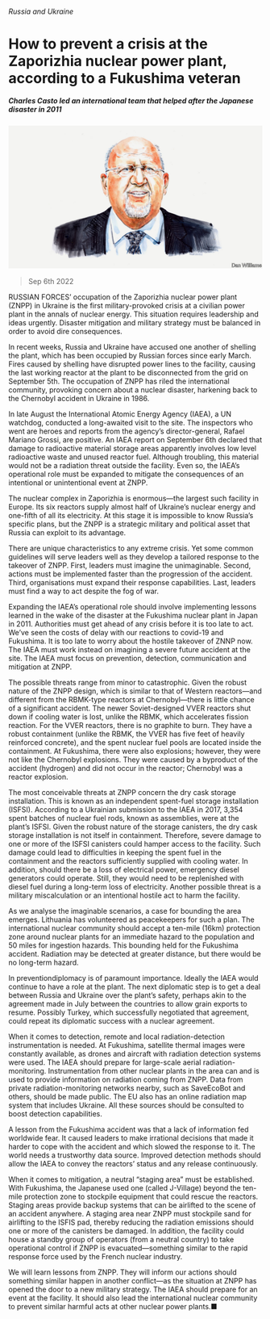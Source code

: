 ###### Russia and Ukraine

# How to prevent a crisis at the Zaporizhia nuclear power plant, according to a Fukushima veteran 

##### Charles Casto led an international team that helped after the Japanese disaster in 2011 

![image](images/20220910_BID002.jpg) 

> Sep 6th 2022 

RUSSIAN FORCES’ occupation of the Zaporizhia nuclear power plant (ZNPP) in Ukraine is the first military-provoked crisis at a civilian power plant in the annals of nuclear energy. This situation requires leadership and ideas urgently. Disaster mitigation and military strategy must be balanced in order to avoid dire consequences. 

In recent weeks, Russia and Ukraine have accused one another of shelling the plant, which has been occupied by Russian forces since early March. Fires caused by shelling have disrupted power lines to the facility, causing the last working reactor at the plant to be disconnected from the grid on September 5th. The occupation of ZNPP has riled the international community, provoking concern about a nuclear disaster, harkening back to the Chernobyl accident in Ukraine in 1986.

In late August the International Atomic Energy Agency (IAEA), a UN watchdog, conducted a long-awaited visit to the site. The inspectors who went are heroes and reports from the agency’s director-general, Rafael Mariano Grossi, are positive. An IAEA report on September 6th declared that damage to radioactive material storage areas apparently involves low level radioactive waste and unused reactor fuel. Although troubling, this material would not be a radiation threat outside the facility. Even so, the IAEA’s operational role must be expanded to mitigate the consequences of an intentional or unintentional event at ZNPP. 

The nuclear complex in Zaporizhia is enormous—the largest such facility in Europe. Its six reactors supply almost half of Ukraine’s nuclear energy and one-fifth of all its electricity. At this stage it is impossible to know Russia’s specific plans, but the ZNPP is a strategic military and political asset that Russia can exploit to its advantage. 

There are unique characteristics to any extreme crisis. Yet some common guidelines will serve leaders well as they develop a tailored response to the takeover of ZNPP. First, leaders must imagine the unimaginable. Second, actions must be implemented faster than the progression of the accident. Third, organisations must expand their response capabilities. Last, leaders must find a way to act despite the fog of war. 

Expanding the IAEA’s operational role should involve implementing lessons learned in the wake of the disaster at the Fukushima nuclear plant in Japan in 2011. Authorities must get ahead of any crisis before it is too late to act. We’ve seen the costs of delay with our reactions to covid-19 and Fukushima. It is too late to worry about the hostile takeover of ZNNP now. The IAEA must work instead on imagining a severe future accident at the site. The IAEA must focus on prevention, detection, communication and mitigation at ZNPP. 

The possible threats range from minor to catastrophic. Given the robust nature of the ZNPP design, which is similar to that of Western reactors—and different from the RBMK-type reactors at Chernobyl—there is little chance of a significant accident. The newer Soviet-designed VVER reactors shut down if cooling water is lost, unlike the RBMK, which accelerates fission reaction. For the VVER reactors, there is no graphite to burn. They have a robust containment (unlike the RBMK, the VVER has five feet of heavily reinforced concrete), and the spent nuclear fuel pools are located inside the containment. At Fukushima, there were also explosions; however, they were not like the Chernobyl explosions. They were caused by a byproduct of the accident (hydrogen) and did not occur in the reactor; Chernobyl was a reactor explosion. 

The most conceivable threats at ZNPP concern the dry cask storage installation. This is known as an independent spent-fuel storage installation (ISFSI). According to a Ukrainian submission to the IAEA in 2017, 3,354 spent batches of nuclear fuel rods, known as assemblies, were at the plant’s ISFSI. Given the robust nature of the storage canisters, the dry cask storage installation is not itself in containment. Therefore, severe damage to one or more of the ISFSI canisters could hamper access to the facility. Such damage could lead to difficulties in keeping the spent fuel in the containment and the reactors sufficiently supplied with cooling water. In addition, should there be a loss of electrical power, emergency diesel generators could operate. Still, they would need to be replenished with diesel fuel during a long-term loss of electricity. Another possible threat is a military miscalculation or an intentional hostile act to harm the facility. 

As we analyse the imaginable scenarios, a case for bounding the area emerges. Lithuania has volunteered as peacekeepers for such a plan. The international nuclear community should accept a ten-mile (16km) protection zone around nuclear plants for an immediate hazard to the population and 50 miles for ingestion hazards. This bounding held for the Fukushima accident. Radiation may be detected at greater distance, but there would be no long-term hazard. 

In preventiondiplomacy is of paramount importance. Ideally the IAEA would continue to have a role at the plant. The next diplomatic step is to get a deal between Russia and Ukraine over the plant’s safety, perhaps akin to the agreement made in July between the countries to allow grain exports to resume. Possibly Turkey, which successfully negotiated that agreement, could repeat its diplomatic success with a nuclear agreement. 

When it comes to detection, remote and local radiation-detection instrumentation is needed. At Fukushima, satellite thermal images were constantly available, as drones and aircraft with radiation detection systems were used. The IAEA should prepare for large-scale aerial radiation-monitoring. Instrumentation from other nuclear plants in the area can and is used to provide information on radiation coming from ZNPP. Data from private radiation-monitoring networks nearby, such as SaveEcoBot and others, should be made public. The EU also has an online radiation map system that includes Ukraine. All these sources should be consulted to boost detection capabilities. 

A lesson from the Fukushima accident was that a lack of information fed worldwide fear. It caused leaders to make irrational decisions that made it harder to cope with the accident and which slowed the response to it. The world needs a trustworthy data source. Improved detection methods should allow the IAEA to convey the reactors’ status and any release continuously. 

When it comes to mitigation, a neutral “staging area” must be established. With Fukushima, the Japanese used one (called J-Village) beyond the ten-mile protection zone to stockpile equipment that could rescue the reactors. Staging areas provide backup systems that can be airlifted to the scene of an accident anywhere. A staging area near ZNPP must stockpile sand for airlifting to the ISFIS pad, thereby reducing the radiation emissions should one or more of the canisters be damaged. In addition, the facility could house a standby group of operators (from a neutral country) to take operational control if ZNPP is evacuated—something similar to the rapid response force used by the French nuclear industry. 

We will learn lessons from ZNPP. They will inform our actions should something similar happen in another conflict—as the situation at ZNPP has opened the door to a new military strategy. The IAEA should prepare for an event at the facility. It should also lead the international nuclear community to prevent similar harmful acts at other nuclear power plants.■


